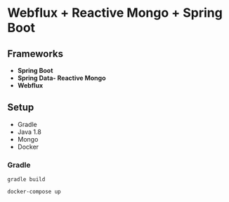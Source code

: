 # Webflux + Reactive Mongo + Spring Boot


## Frameworks

- **Spring Boot**
- **Spring Data- Reactive Mongo**
- **Webflux**

## Setup

- Gradle
- Java 1.8
- Mongo
- Docker

### Gradle

```
gradle build
 
docker-compose up
 
```